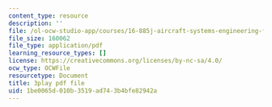 ```yaml
---
content_type: resource
description: ''
file: /ol-ocw-studio-app/courses/16-885j-aircraft-systems-engineering-fall-2005/1be0065d010b3519ad743b4bfe82942a_OksC02Xqe7Q.pdf
file_size: 160062
file_type: application/pdf
learning_resource_types: []
license: https://creativecommons.org/licenses/by-nc-sa/4.0/
ocw_type: OCWFile
resourcetype: Document
title: 3play pdf file
uid: 1be0065d-010b-3519-ad74-3b4bfe82942a
---
```

